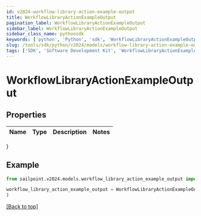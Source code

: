 ```yaml
---
id: v2024-workflow-library-action-example-output
title: WorkflowLibraryActionExampleOutput
pagination_label: WorkflowLibraryActionExampleOutput
sidebar_label: WorkflowLibraryActionExampleOutput
sidebar_class_name: pythonsdk
keywords: ['python', 'Python', 'sdk', 'WorkflowLibraryActionExampleOutput', 'V2024WorkflowLibraryActionExampleOutput'] 
slug: /tools/sdk/python/v2024/models/workflow-library-action-example-output
tags: ['SDK', 'Software Development Kit', 'WorkflowLibraryActionExampleOutput', 'V2024WorkflowLibraryActionExampleOutput']
---
```


# WorkflowLibraryActionExampleOutput


## Properties

Name | Type | Description | Notes
------------ | ------------- | ------------- | -------------
}

## Example

```python
from sailpoint.v2024.models.workflow_library_action_example_output import WorkflowLibraryActionExampleOutput

workflow_library_action_example_output = WorkflowLibraryActionExampleOutput(
)

```
[[Back to top]](#) 

